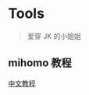 # Tools

>
> 爱穿 JK 的小姐姐
>

## mihomo 教程

[中文教程](https://github.com/Abcd789JK/Tools/blob/main/Script/mihomo/README.md)
